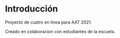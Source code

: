 # Introducción

Proyecto de cuatro en linea para AAT 2021.

Creado en colaboracion con estudiantes de la escuela.
